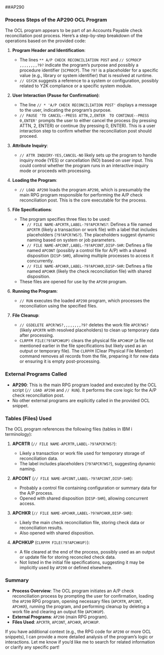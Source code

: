 ##AP290

### Process Steps of the AP290 OCL Program

The OCL program appears to be part of an Accounts Payable check reconciliation post process. Here’s a step-by-step breakdown of the operations based on the provided code:

1. **Program Header and Identification**:
   - The lines `** A/P CHECK RECONCILIATION POST` and `// SCPROCP ,,,,,,,,?9?` indicate the program’s purpose and possibly a procedure identifier (`SCPROCP`). The `?9?` is a placeholder for a specific value (e.g., library or system identifier) that is resolved at runtime.
   - `// GSY2K` suggests a reference to a system or configuration, possibly related to Y2K compliance or a specific system module.

2. **User Interaction (Pause for Confirmation)**:
   - The line `// * 'A/P CHECK RECONCILIATION POST'` displays a message to the user, indicating the program’s purpose.
   - `// PAUSE 'TO CANCEL--PRESS ATTN,2,ENTER  TO CONTINUE--PRESS 0,ENTER'` prompts the user to either cancel the process (by pressing ATTN, 2, ENTER) or continue (by pressing 0, ENTER). This is a user interaction step to confirm whether the reconciliation post should proceed.

3. **Attribute Inquiry**:
   - `// ATTR INQUIRY-YES,CANCEL-NO` likely sets up the program to handle inquiry mode (YES) or cancellation (NO) based on user input. This could control whether the program runs in an interactive inquiry mode or proceeds with processing.

4. **Loading the Program**:
   - `// LOAD AP290` loads the program `AP290`, which is presumably the main RPG program responsible for performing the A/P check reconciliation post. This is the core executable for the process.

5. **File Specifications**:
   - The program specifies three files to be used:
     - `// FILE NAME-APCRTR,LABEL-?9?APCR?WS?`: Defines a file named `APCRTR` (likely a transaction or work file) with a label that includes placeholders (`?9?APCR?WS?`). The placeholders suggest dynamic naming based on system or job parameters.
     - `// FILE NAME-APCONT,LABEL-?9?APCONT,DISP-SHR`: Defines a file named `APCONT` (possibly a control file for A/P) with a shared disposition (`DISP-SHR`), allowing multiple processes to access it concurrently.
     - `// FILE NAME-APCHKR,LABEL-?9?APCHKR,DISP-SHR`: Defines a file named `APCHKR` (likely the check reconciliation file) with shared disposition.
   - These files are opened for use by the `AP290` program.

6. **Running the Program**:
   - `// RUN` executes the loaded `AP290` program, which processes the reconciliation using the specified files.

7. **File Cleanup**:
   - `// GSDELETE APCR?WS?,,,,,,,,?9?` deletes the work file `APCR?WS?` (likely `APCRTR` with resolved placeholders) to clean up temporary data after processing.
   - `CLRPFM FILE(?9?APCHKUP)` clears the physical file `APCHKUP` (a file not mentioned earlier in the file specifications but likely used as an output or temporary file). The `CLRPFM` (Clear Physical File Member) command removes all records from the file, preparing it for new data or ensuring it is empty post-processing.

### External Programs Called

- **AP290**: This is the main RPG program loaded and executed by the OCL script (`// LOAD AP290` and `// RUN`). It performs the core logic for the A/P check reconciliation post.
- No other external programs are explicitly called in the provided OCL snippet.

### Tables (Files) Used

The OCL program references the following files (tables in IBM i terminology):

1. **APCRTR** (`// FILE NAME-APCRTR,LABEL-?9?APCR?WS?`):
   - Likely a transaction or work file used for temporary storage of reconciliation data.
   - The label includes placeholders (`?9?APCR?WS?`), suggesting dynamic naming.

2. **APCONT** (`// FILE NAME-APCONT,LABEL-?9?APCONT,DISP-SHR`):
   - Probably a control file containing configuration or summary data for the A/P process.
   - Opened with shared disposition (`DISP-SHR`), allowing concurrent access.

3. **APCHKR** (`// FILE NAME-APCHKR,LABEL-?9?APCHKR,DISP-SHR`):
   - Likely the main check reconciliation file, storing check data or reconciliation results.
   - Also opened with shared disposition.

4. **APCHKUP** (`CLRPFM FILE(?9?APCHKUP)`):
   - A file cleared at the end of the process, possibly used as an output or update file for storing reconciled check data.
   - Not listed in the initial file specifications, suggesting it may be implicitly used by `AP290` or defined elsewhere.

### Summary

- **Process Overview**: The OCL program initiates an A/P check reconciliation process by prompting the user for confirmation, loading the `AP290` RPG program, opening necessary files (`APCRTR`, `APCONT`, `APCHKR`), running the program, and performing cleanup by deleting a work file and clearing an output file (`APCHKUP`).
- **External Programs**: `AP290` (main RPG program).
- **Files Used**: `APCRTR`, `APCONT`, `APCHKR`, `APCHKUP`.

If you have additional context (e.g., the RPG code for `AP290` or more OCL snippets), I can provide a more detailed analysis of the program’s logic or interactions. Let me know if you’d like me to search for related information or clarify any specific part!